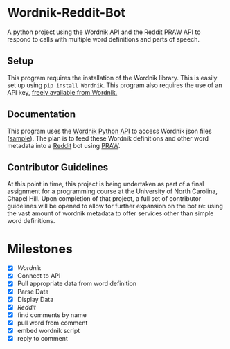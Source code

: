 Wordnik-Reddit-Bot
==================

A python project using the Wordnik API and the Reddit PRAW API to respond to calls with multiple word definitions and parts of speech.

## Setup
This program requires the installation of the Wordnik library. This is easily set up using `pip install Wordnik`. This program also requires the use of an API key, [freely available from Wordnik.](http://developer.wordnik.com)

## Documentation
This program uses the [Wordnik Python API](https://github.com/wordnik/wordnik-python) to access Wordnik json files ([sample](http://developer.wordnik.com/docs.html)). The plan is to feed these Wordnik definitions and other word metadata into a [Reddit](http://www.reddit.com) bot using [PRAW](https://praw.readthedocs.org/en/latest/).

## Contributor Guidelines
At this point in time, this project is being undertaken as part of a final assignment for a programming course at the University of North Carolina, Chapel Hill. Upon completion of that project, a full set of contributor guidelines will be opened to allow for further expansion on the bot re: using the vast amount of wordnik metadata to offer services other than simple word definitions.

# Milestones

- [X] *Wordnik*
- [X] Connect to API
- [X] Pull appropriate data from word definition
- [X] Parse Data
- [X] Display Data
- [X] *Reddit*
- [X] find comments by name
- [X] pull word from comment
- [X] embed wordnik script
- [X] reply to comment
